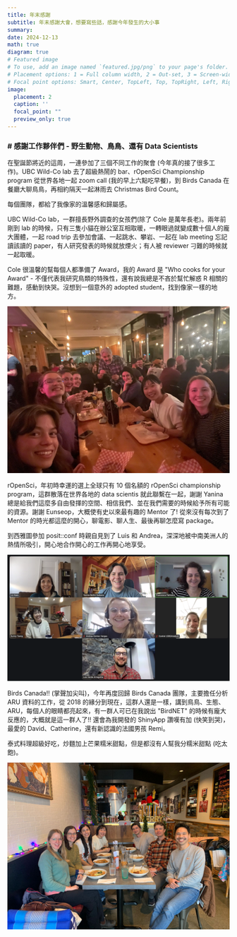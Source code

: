 ```yaml
---
title: 年末感謝
subtitle: 年末感謝大會，想要寫些話，感謝今年發生的大小事
summary: 
date: 2024-12-13
math: true
diagram: true
# Featured image
# To use, add an image named `featured.jpg/png` to your page's folder.
# Placement options: 1 = Full column width, 2 = Out-set, 3 = Screen-width
# Focal point options: Smart, Center, TopLeft, Top, TopRight, Left, Right, BottomLeft, Bottom, BottomRight
image:
  placement: 2
  caption: ''
  focal_point: ""
  preview_only: true
---
```


### # 感謝工作夥伴們 - 野生動物、鳥鳥、還有 Data Scientists

在聖誕節將近的這周，一連參加了三個不同工作的聚會 (今年真的接了很多工作)。UBC Wild-Co lab 去了超級熱鬧的 bar、rOpenSci Championship program 從世界各地一起 zoom call (我的早上六點吃早餐)，到 Birds Canada 在餐廳大聊鳥鳥，再相約隔天一起淋雨去 Christmas Bird Count。

每個團隊，都給了我像家的溫馨感和歸屬感。

UBC Wild-Co lab，一群擅長野外調查的女孩們(除了 Cole 是萬年長老)。兩年前剛到 lab 的時候，只有三隻小貓在辦公室互相取暖，一轉眼過就變成數十個人的龐大團體，一起 road trip 去參加會議、一起跳水、攀岩、一起在 lab meeting 忘記讀該讀的 paper，有人研究發表的時候就放煙火；有人被 reviewer 刁難的時候就一起取暖。

Cole 很溫馨的幫每個人都準備了 Award，我的 Award 是 "Who cooks for your Award" - 不僅代表我研究鳥類的特殊性，還有說我總是不吝於幫忙解惑 R 相關的難題，感動到快哭。沒想到一個意外的 adopted student，找到像家一樣的地方。

![](co-lab.jpg)

rOpenSci，年初時幸運的選上全球只有 10 個名額的 rOpenSci championship program，這群散落在世界各地的 data scientis 就此聯繫在一起，謝謝 Yanina 總是給我們這麼多自由發揮的空間、相信我們、並在我們需要的時候給予所有可能的資源。謝謝 Eunseop，大概使有史以來最有趣的 Mentor 了! 從來沒有每次到了 Mentor 的時光都這麼的開心，聊電影、聊人生、最後再聊怎麼寫 package。

到西雅圖參加 posit::conf 時親自見到了 Luis 和 Andrea，深深地被中南美洲人的熱情所吸引，開心地合作開心的工作再開心地享受。

![](rOpenSci.png)

Birds Canada!! (掌聲加尖叫)，今年再度回歸 Birds Canada 團隊，主要擔任分析 ARU 資料的工作，從 2018 的緣分到現在，這群人還是一樣，講到鳥鳥、生態、ARU，每個人的眼睛都亮起來，有一群人可已在我說出 "BirdNET" 的時候有龐大反應的，大概就是這一群人了!! 還會為我開發的 ShinyApp 讚嘆有加 (快笑到哭)，最愛的 David、Catherine，還有新認識的法國男孩 Remi。

泰式料理超級好吃，炒麵加上芒果糯米甜點，但是都沒有人幫我分糯米甜點 (吃太飽)。

![](./birds_canada.jpg)

